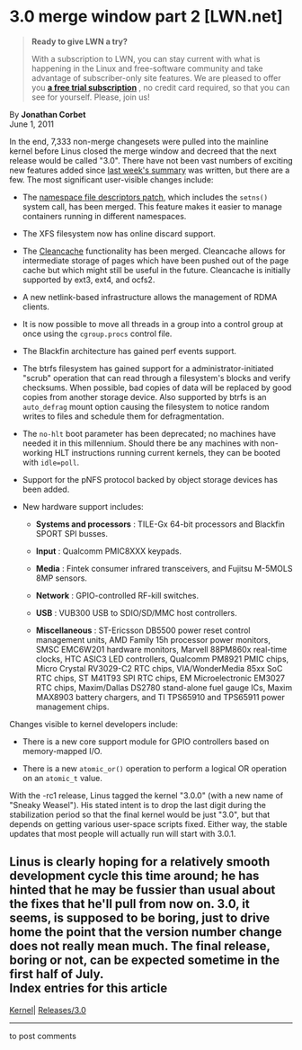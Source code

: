 # 3.0 merge window part 2 [LWN.net]

> **Ready to give LWN a try?**
> 
> With a subscription to LWN, you can stay current with what is happening in the Linux and free-software community and take advantage of subscriber-only site features. We are pleased to offer you **[a free trial subscription](https://lwn.net/Promo/nst-trial/claim)** , no credit card required, so that you can see for yourself. Please, join us! 

By **Jonathan Corbet**  
June 1, 2011 

In the end, 7,333 non-merge changesets were pulled into the mainline kernel before Linus closed the merge window and decreed that the next release would be called "3.0". There have not been vast numbers of exciting new features added since [last week's summary](/Articles/444288/) was written, but there are a few. The most significant user-visible changes include: 

  * The [namespace file descriptors patch](/Articles/407495/), which includes the `setns()` system call, has been merged. This feature makes it easier to manage containers running in different namespaces. 

  * The XFS filesystem now has online discard support. 

  * The [Cleancache](/Articles/386090/) functionality has been merged. Cleancache allows for intermediate storage of pages which have been pushed out of the page cache but which might still be useful in the future. Cleancache is initially supported by ext3, ext4, and ocfs2. 

  * A new netlink-based infrastructure allows the management of RDMA clients. 

  * It is now possible to move all threads in a group into a control group at once using the `cgroup.procs` control file. 

  * The Blackfin architecture has gained perf events support. 

  * The btrfs filesystem has gained support for a administrator-initiated "scrub" operation that can read through a filesystem's blocks and verify checksums. When possible, bad copies of data will be replaced by good copies from another storage device. Also supported by btrfs is an `auto_defrag` mount option causing the filesystem to notice random writes to files and schedule them for defragmentation. 

  * The `no-hlt` boot parameter has been deprecated; no machines have needed it in this millennium. Should there be any machines with non-working HLT instructions running current kernels, they can be booted with `idle=poll`. 

  * Support for the pNFS protocol backed by object storage devices has been added. 

  * New hardware support includes: 

    * **Systems and processors** : TILE-Gx 64-bit processors and Blackfin SPORT SPI busses. 

    * **Input** : Qualcomm PMIC8XXX keypads. 

    * **Media** : Fintek consumer infrared transceivers, and Fujitsu M-5MOLS 8MP sensors. 

    * **Network** : GPIO-controlled RF-kill switches. 

    * **USB** : VUB300 USB to SDIO/SD/MMC host controllers. 

    * **Miscellaneous** : ST-Ericsson DB5500 power reset control management units, AMD Family 15h processor power monitors, SMSC EMC6W201 hardware monitors, Marvell 88PM860x real-time clocks, HTC ASIC3 LED controllers, Qualcomm PM8921 PMIC chips, Micro Crystal RV3029-C2 RTC chips, VIA/WonderMedia 85xx SoC RTC chips, ST M41T93 SPI RTC chips, EM Microelectronic EM3027 RTC chips, Maxim/Dallas DS2780 stand-alone fuel gauge ICs, Maxim MAX8903 battery chargers, and TI TPS65910 and TPS65911 power management chips. 




Changes visible to kernel developers include: 

  * There is a new core support module for GPIO controllers based on memory-mapped I/O. 

  * There is a new `atomic_or()` operation to perform a logical OR operation on an `atomic_t` value. 




With the -rc1 release, Linus tagged the kernel "3.0.0" (with a new name of "Sneaky Weasel"). His stated intent is to drop the last digit during the stabilization period so that the final kernel would be just "3.0", but that depends on getting various user-space scripts fixed. Either way, the stable updates that most people will actually run will start with 3.0.1. 

Linus is clearly hoping for a relatively smooth development cycle this time around; he has hinted that he may be fussier than usual about the fixes that he'll pull from now on. 3.0, it seems, is supposed to be boring, just to drive home the point that the version number change does not really mean much. The final release, boring or not, can be expected sometime in the first half of July.  
Index entries for this article  
---  
[Kernel](/Kernel/Index)| [Releases/3.0](/Kernel/Index#Releases-3.0)  
  


* * *

to post comments 
